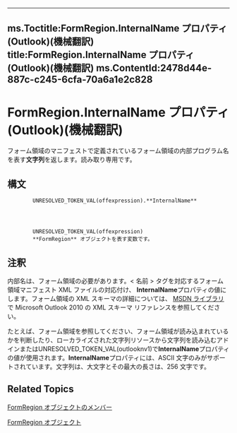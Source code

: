 

---
ms.Toctitle:FormRegion.InternalName プロパティ (Outlook)(機械翻訳)
title:FormRegion.InternalName プロパティ (Outlook)(機械翻訳)
ms.ContentId:2478d44e-887c-c245-6cfa-70a6a1e2c828
---
# FormRegion.InternalName プロパティ (Outlook)(機械翻訳)




フォーム領域のマニフェストで定義されているフォーム領域の内部プログラム名を表す**文字列**を返します。読み取り専用です。

## 構文

            UNRESOLVED_TOKEN_VAL(offexpression).**InternalName**




            UNRESOLVED_TOKEN_VAL(offexpression)
            **FormRegion** オブジェクトを表す変数です。



## 注釈
内部名は、フォーム領域の必要があります。< 名前 > タグを対応するフォーム領域マニフェスト XML ファイルの対応付け、 **InternalName**プロパティの値にします。フォーム領域の XML スキーマの詳細については、 [MSDN ライブラリ](http://msdn.microsoft.com/library)で Microsoft Outlook 2010 の XML スキーマ リファレンスを参照してください。



たとえば、フォーム領域を参照してください、フォーム領域が読み込まれているかを判断したり、ローカライズされた文字列リソースから文字列を読み込むアドインまたはUNRESOLVED_TOKEN_VAL(outlooknv1)で**InternalName**プロパティの値が使用されます。**InternalName**プロパティには、ASCII 文字のみがサポートされています。文字列は、大文字とその最大の長さは、256 文字です。



## Related Topics

[FormRegion オブジェクトのメンバー](eb4ff750-2911-8f8d-2ef0-c3f5e7adf4e0.md)

[FormRegion オブジェクト](3a0b83eb-4076-9cb3-86a9-68f9e44df89f.md)




